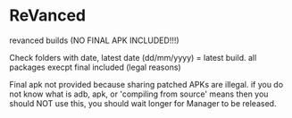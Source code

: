 # ReVanced
revanced builds (NO FINAL APK INCLUDED!!!)

Check folders with date, latest date (dd/mm/yyyy) = latest build. all packages execpt final included (legal reasons)

Final apk not provided because sharing patched APKs are illegal. if you do not know what is adb, apk, or 'compiling from source' means then you should NOT use this, you should wait longer for Manager to be released.
